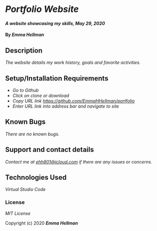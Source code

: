 # _Portfolio Website_

#### _A website showcasing my skills, May 29, 2020_

#### By _**Emma Hellman**_

## Description

_The website details my work history, goals and favorite activities._

## Setup/Installation Requirements

* _Go to Github_
* _Click on clone or download_
* _Copy URL link https://github.com/EmmaHHellman/portfolio_
* _Enter URL link into address bar and navigate to site_

## Known Bugs

_There are no known bugs._

## Support and contact details

_Contact me at ehh801@icloud.com if there are any issues or concerns._

## Technologies Used

_Virtual Studio Code_

### License

*MIT License*

Copyright (c) 2020 **_Emma Hellman_**